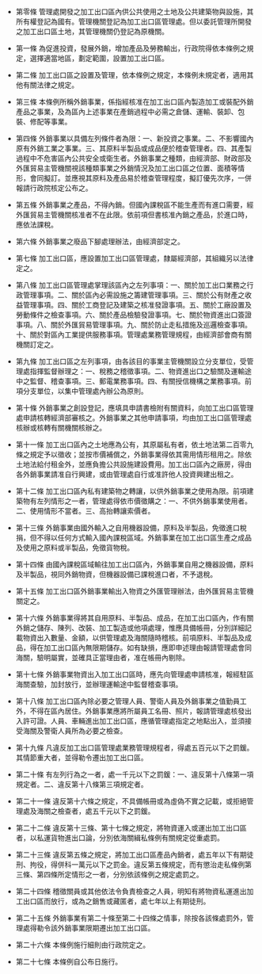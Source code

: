 * 第零條 管理處開發之加工出口區內供公共使用之土地及公共建築物與設施，其所有權登記為國有。管理機關登記為加工出口區管理處。但以委託管理所開發之加工出口區土地，其管理機關仍登記為原機關。

* 第一條 為促進投資，發展外銷，增加產品及勞務輸出，行政院得依本條例之規定，選擇適當地區，劃定範圍，設置加工出口區。

* 第二條 加工出口區之設置及管理，依本條例之規定，本條例未規定者，適用其他有關法律之規定。

* 第三條 本條例所稱外銷事業，係指經核准在加工出口區內製造加工或裝配外銷產品之事業，及為區內上述事業在產銷過程中必需之倉儲、運輸、裝卸、包裝、修配等事業。

* 第四條 外銷事業以具備左列條件者為限：一、新投資之事業。二、不影響國內原有外銷工業之事業。三、其原料半製品或成品便於稽查管理者。四、其產製過程中不危害區內公共安全或衛生者。外銷事業之種類，由經濟部、財政部及外匯貿易主管機關視該種類事業之外銷情況及加工出口區之位置、面積等情形，會同擬訂。並應視其原料及產品易於稽查管理程度，擬訂優先次序，一併報請行政院核定公布之。

* 第五條 外銷事業之產品，不得內銷。但國內課稅區不能生產而有進口需要，經外匯貿易主管機關核准者不在此限。依前項但書核准內銷之產品，於進口時，應依法課稅。

* 第六條 外銷事業之廢品下腳處理辦法，由經濟部定之。

* 第七條 加工出口區，應設置加工出口區管理處，隸屬經濟部，其組織另以法律定之。

* 第八條 加工出口區管理處掌理該區內之左列事項：一、關於加工出口業務之行政管理事項。二、關於區內必需設施之籌建管理事項。三、關於公有財產之收益管理事項。四、關於工商登記及建築之核准發證事項。五、關於工廠設置及勞動條件之檢查事項。六、關於產品檢驗發證事項。七、關於物資進出口簽證事項。八、關於外匯貿易管理事項。九、關於防止走私措施及巡邏檢查事項。十、關於對區內工業提供服務事項。管理處業務管理規程，由經濟部會商有關機關訂定之。

* 第九條 加工出口區之左列事項，由各該目的事業主管機關設立分支單位，受管理處指揮監督辦理之：一、稅務之稽徵事項。二、物資進出口之驗關及運輸途中之監督、稽查事項。三、郵電業務事項。四、有關授信機構之業務事項。前項分支單位，以集中管理處內辦公為原則。

* 第十條 外銷事業之創設登記，應填具申請書檢附有關資料，向加工出口區管理處申請核轉經濟部審核之。外銷事業之其他申請事項，均由加工出口區管理處核辦或核轉有關機關核辦之。

* 第十一條 加工出口區內之土地應為公有，其原屬私有者，依土地法第二百零九條之規定予以徵收；並按市價補償之，外銷事業得依其需用情形租用之。除依土地法給付租金外，並應負擔公共設施建設費用。加工出口區內之廠房，得由各外銷事業請准自行興建，或由管理處自行或准許他人投資興建出租之。

* 第十二條 加工出口區內私有建築物之轉讓，以供外銷事業之使用為限。前項建築物有左列情形之一者，管理處得依市價徵購之：一、不供外銷事業使用者。二、使用情形不當者。三、高抬轉讓索價者。

* 第十三條 外銷事業由國外輸入之自用機器設備，原料及半製品，免徵進口稅捐，但不得以任何方式輸入國內課稅區域。外銷事業在加工出口區生產之成品及使用之原料或半製品，免徵貨物稅。

* 第十四條 由國內課稅區域輸往加工出口區內，外銷事業自用之機器設備，原料及半製品，視同外銷物資，但機器設備已課稅進口者，不予退稅。

* 第十五條 加工出口區外銷事業輸出入物資之外匯管理辦法，由外匯貿易主管機關定之。

* 第十六條 外銷事業得將其自用原料、半製品、成品，在加工出口區內，作有關外銷之儲存、陳列、改裝、加工製造或他項處理，惟應具備帳冊，分別詳細記載物資出入數量、金額，以供管理處及海關隨時稽核。前項原料、半製品及成品，得在加工出口區內無限期儲存。如有缺損，應即申述理由報請管理處會同海關，驗明屬實，並確具正當理由者，准在帳冊內剔除。

* 第十七條 外銷事業物資出入加工出口區時，應先向管理處申請核准，報經駐區海關查驗，加封放行，並辦理運輸途中監督稽查事項。

* 第十八條 加工出口區內除必要之管理人員、警衛人員及外銷事業之值勤員工外，不得在區內居住。外銷事業應將所屬員工名冊、照片，報請管理處核發出入許可證。人員、車輛進出加工出口區，應循管理處指定之地點出入，並須接受海關及警衛人員所為必要之檢查。

* 第十九條 凡違反加工出口區管理處業務管理規程者，得處五百元以下之罰鍰。其情節重大者，並得勒令遷出加工出口區。

* 第二十條 有左列行為之一者，處一千元以下之罰鍰：一、違反第十八條第一項規定者。二、違反第十八條第三項規定者。

* 第二十一條 違反第十六條之規定，不具備帳冊或為虛偽不實之記載，或拒絕管理處及海關之檢查者，處五千元以下之罰鍰。

* 第二十二條 違反第十三條、第十七條之規定，將物資運入或運出加工出口區者，以私運貨物進出口論，分別依海關緝私條例有關規定從重處罰。

* 第二十三條 違反第五條之規定，將加工出口區產品內銷者，處五年以下有期徒刑、拘役，得併科一萬元以下之罰金。違反第五條規定，而有懲治走私條例第三條、第四條所定情形之一者，分別依該條例之規定處罰之。

* 第二十四條 稽徵關員或其他依法令負責檢查之人員，明知有將物資私運進出加工出口區而放行，或為之銷售或藏匿者，處七年以上有期徒刑。

* 第二十五條 外銷事業有第二十條至第二十四條之情事，除按各該條處罰外，管理處得勒令該外銷事業限期遷出加工出口區。

* 第二十六條 本條例施行細則由行政院定之。

* 第二十七條 本條例自公布日施行。

